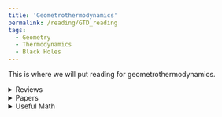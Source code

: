 ```yaml
---
title: 'Geometrothermodynamics'
permalink: /reading/GTD_reading
tags:
  - Geometry
  - Thermodynamics
  - Black Holes
---
```


This is where we will put reading for geometrothermodynamics.

<details>
  <summary>Reviews</summary>
  <ul>
    <li>
      <a href="https://arxiv.org/abs/physics/0604164" target="_blank">
        Geometrothermodynamics
      </a>
    </li>
    
  </ul>
</details>


<details>
  <summary>Papers</summary>
  <ul>
    <li>
      <a href="https://arxiv.org/abs/0704.3102" target="_blank">
        Geometrothermodynamics of black holes
      </a>
    </li>
    <li>
      <a href="https://arxiv.org/abs/2410.07639" target="_blank">
        Time is entropy: A geometric proof
      </a>
    </li>
  </ul>
</details>


<details>
  <summary>Useful Math</summary>
  <ul>
    <li>
      <a href="https://arxiv.org/abs/1808.08271" target="_blank">
        An Elementary Introduction to Information Geometry
      </a>
    </li>
    <li>
      <a href="https://www.math.ucdavis.edu/~webfiles/undergrad_thesis/202403_Arthur_Jiang_Waldron.pdf" target="_blank">
        Contact Geometry and Thermodynamics
      </a>
    </li>
    <li>
      <a href="https://journals.aps.org/rmp/abstract/10.1103/RevModPhys.67.605" target="_blank">
        Riemannian geometry in thermodynamic fluctuation theory
      </a>
    </li>
  </ul>
</details>
